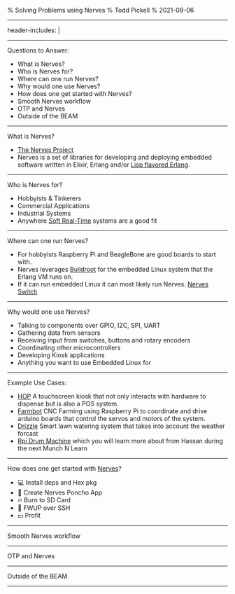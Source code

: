 % Solving Problems using Nerves
% Todd Pickell
% 2021-09-06

---
header-includes: |
  <style>
  :root {
    --r-main-font: OpenDyslexic;
    --r-main-font-size: 36px;
    --r-heading-font: OpenDyslexic;
    --r-heading1-size: 2.25em;
  }
  </style>
---

Questions to Answer:

- What is Nerves?
- Who is Nerves for?
- Where can one run Nerves?
- Why would one use Nerves?
- How does one get started with Nerves?
- Smooth Nerves workflow
- OTP and Nerves
- Outside of the BEAM

---

What is Nerves?

- [The Nerves Project](https://github.com/nerves-project/)
- Nerves is a set of libraries for developing and deploying embedded software
written in Elixir, Erlang and/or [Lisp flavored Erlang](https://github.com/nerves-project/nerves_examples/tree/main/hello_lfe).

---

Who is Nerves for?

- Hobbyists & Tinkerers
- Commercial Applications
- Industrial Systems
- Anywhere [Soft Real-Time](https://www.google.com/url?sa=t&rct=j&q=&esrc=s&source=web&cd=&cad=rja&uact=8&ved=2ahUKEwiS35mqo-vyAhXJK80KHX0uCEoQFnoECBMQAw&url=https%3A%2F%2Fusers.ece.cmu.edu%2F~koopman%2Fdes_s99%2Freal_time%2F&usg=AOvVaw1QNi8zB8beppUoK32nDfJN) systems are a good fit
    

---

Where can one run Nerves?

- For hobbyists Raspberry Pi and BeagleBone are good boards to start with.
- Nerves leverages [Buildroot](https://buildroot.org/) for the embedded Linux 
system that the Erlang VM runs on.
- If it can run embedded Linux it can most likely run Nerves. 
[Nerves Switch](https://twitter.com/pressy4pie/status/1362567968694042626)

---

Why would one use Nerves?

- Talking to components over GPIO, I2C, SPI, UART
- Gathering data from sensors
- Receiving input from switches, buttons and rotary encoders
- Coordinating other microcontrollers
- Developing Kiosk applications
- Anything you want to use Embedded Linux for 

---

Example Use Cases:

- [HOP](https://www.nerves-project.org/customer-hop.html) A touchscreen kiosk 
that not only interacts with hardware to dispense but is also a POS system.
- [Farmbot](https://www.nerves-project.org/customer-farmbot.html) CNC Farming 
using Raspberry Pi to coordinate and drive arduino boards that control the 
servos and motors of the system.
- [Drizzle](https://github.com/supersimple/drizzle) Smart lawn watering system 
that takes into account the weather forcast 
- [Rpi Drum Machine](https://github.com/hassanshaikley/rpi-drum-machine-nerves) 
which you will learn more about from Hassan during the next Munch N Learn

---

How does one get started with [Nerves](https://hexdocs.pm/nerves/installation.html)?

- 💻 Install deps and Hex pkg
- 🌂 Create Nerves Poncho App
- 🔥 Burn to SD Card
- 📡 FWUP over SSH
- 💵 Profit 

---

Smooth Nerves workflow

---

OTP and Nerves

---

Outside of the BEAM

---
